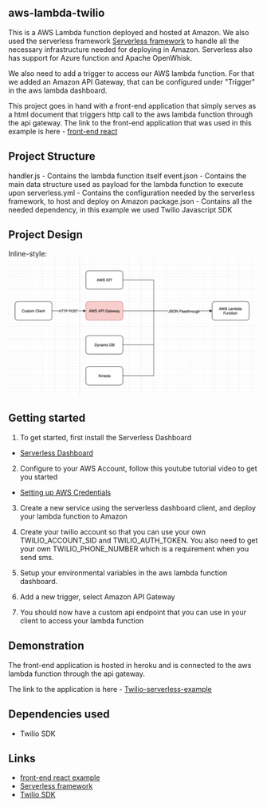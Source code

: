 ## aws-lambda-twilio

This is a AWS Lambda function deployed and hosted at Amazon. We also used the serverless framework [Serverless framework](https://serverless.com/) to handle all the necessary infrastructure needed for deploying in Amazon. Serverless also has support for Azure function and Apache OpenWhisk.

We also need to add a trigger to access our AWS lambda function. For that we added an Amazon API Gateway, that can be configured under "Trigger" in the aws lambda dashboard.

This project goes in hand with a front-end application that simply serves as a html document that triggers http call to the aws lambda function through the api gateway. The link to the front-end application that was used in this example is here - [front-end react](https://github.com/mrshawn191/serverless-twilio-example)

## Project Structure

handler.js - Contains the lambda function itself
event.json - Contains the main data structure used as payload for the lambda function to execute upon
serverless.yml - Contains the configuration needed by the serverless framework, to host and deploy on Amazon
package.json - Contains all the needed dependency, in this example we used Twilio Javascript SDK

## Project Design

Inline-style:
![alt text](https://github.com/mrshawn191/aws-lambda-twilio/blob/master/aws%20serverless%20design.png "Logo Title Text 1")

## Getting started

1. To get started, first install the Serverless Dashboard

- [Serverless Dashboard](https://github.com/serverless/dashboard)


2. Configure to your AWS Account, follow this youtube tutorial video to get you started

- [Setting up AWS Credentials](https://www.youtube.com/watch?v=HSd9uYj2LJA)

3. Create a new service using the serverless dashboard client, and deploy your lambda function to Amazon

4. Create your twilio account so that you can use your own TWILIO_ACCOUNT_SID and TWILIO_AUTH_TOKEN. You also need to get your own TWILIO_PHONE_NUMBER which is a requirement when you send sms.

4. Setup your environmental variables in the aws lambda function dashboard.

5. Add a new trigger, select Amazon API Gateway

6. You should now have a custom api endpoint that you can use in your client to access your lambda function

## Demonstration

The front-end application is hosted in heroku and is connected to the aws lambda function through the api gateway.

The link to the application is here - [Twilio-serverless-example](https://github.com/mrshawn191/serverless-twilio-example)

## Dependencies used

- Twilio SDK

## Links

- [front-end react example](https://github.com/mrshawn191/serverless-twilio-example)
- [Serverless framework](https://github.com/mzabriskie/axios)
- [Twilio SDK](https://github.com/mzabriskie/axios)
